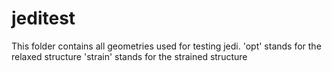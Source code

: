 # jeditest
This folder contains all geometries used for testing jedi.
'opt' stands for the relaxed structure
'strain' stands for the strained structure
